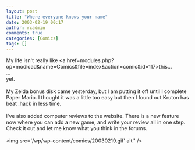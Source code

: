 ```yaml
---
layout: post
title: "Where everyone knows your name"
date: 2003-02-19 00:17
author: rcadmin
comments: true
categories: [Comics]
tags: []
---
```

My life isn't really like <a href=modules.php?op=modload&name=Comics&file=index&action=comic&id=117>this</a>... 
<br />
...
<br />
yet.
<br />
<br />
My Zelda bonus disk came yesterday, but I am putting it off until I complete Paper Mario. I thought it was a little too easy but then I found out Kruton has beat .hack in less time. 
<br />
<br />
I've also added computer reviews to the website. There is a new feature now where you can add a new game, and write your review all in one step. Check it out and let me know what you think in the forums.<br /><br /><!--more--><img src='/wp/wp-content/comics/20030219.gif' alt'' />
